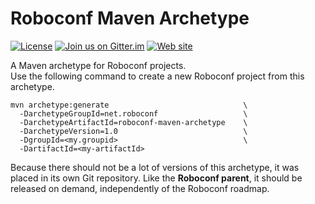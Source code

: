 # Roboconf Maven Archetype
[![License](https://img.shields.io/hexpm/l/plug.svg)](http://www.apache.org/licenses/LICENSE-2.0)
[![Join us on Gitter.im](https://img.shields.io/badge/gitter-join%20chat-brightgreen.svg)](https://gitter.im/roboconf/roboconf)
[![Web site](https://img.shields.io/badge/website-roboconf.github.io-b23e4b.svg)](https://roboconf.github.io)

A Maven archetype for Roboconf projects.  
Use the following command to create a new Roboconf project from this archetype.

```
mvn archetype:generate                              \
  -DarchetypeGroupId=net.roboconf                   \
  -DarchetypeArtifactId=roboconf-maven-archetype    \
  -DarchetypeVersion=1.0                            \
  -DgroupId=<my.groupid>                            \
  -DartifactId=<my-artifactId>
```

Because there should not be a lot of versions of this archetype,
it was placed in its own Git repository. Like the **Roboconf parent**,
it should be released on demand, independently of the Roboconf roadmap.

